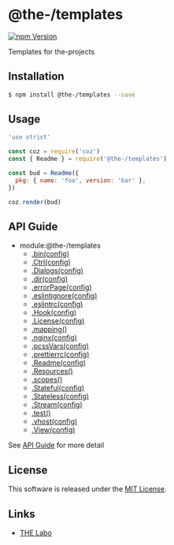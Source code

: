 @the-/templates
==========

<!---
This file is generated by @the-/templates. Do not update manually.
--->

<!-- Badge Start -->
<a name="badges"></a>

[![npm Version][bd_npm_shield_url]][bd_npm_url]

[bd_repo_url]: https://github.com/the-labo/the
[bd_npm_url]: http://www.npmjs.org/package/@the-/templates
[bd_npm_shield_url]: http://img.shields.io/npm/v/@the-/templates.svg?style=flat

<!-- Badge End -->


<!-- Description Start -->
<a name="description"></a>

Templates for the-projects

<!-- Description End -->


<!-- Overview Start -->
<a name="overview"></a>




<!-- Overview End -->


<!-- Sections Start -->
<a name="sections"></a>

<!-- Section from "doc/readme/01.Installation.md.hbs" Start -->

<a name="section-doc-readme-01-installation-md"></a>

Installation
-----

```bash
$ npm install @the-/templates --save
```


<!-- Section from "doc/readme/01.Installation.md.hbs" End -->

<!-- Section from "doc/readme/02.Usage.md.hbs" Start -->

<a name="section-doc-readme-02-usage-md"></a>

Usage
---------

```javascript
'use strict'

const coz = require('coz')
const { Readme } = require('@the-/templates')

const bud = Readme({
  pkg: { name: 'foo', version: 'bar' },
})

coz.render(bud)

```


<!-- Section from "doc/readme/02.Usage.md.hbs" End -->


<!-- Sections Start -->

<a name="api"></a>

## API Guide


- module:@the-/templates
  - [.bin(config)](./doc/api/api.md#module_@the-/templates.bin)
  - [.Ctrl(config)](./doc/api/api.md#module_@the-/templates.Ctrl)
  - [.Dialogs(config)](./doc/api/api.md#module_@the-/templates.Dialogs)
  - [.dir(config)](./doc/api/api.md#module_@the-/templates.dir)
  - [.errorPage(config)](./doc/api/api.md#module_@the-/templates.errorPage)
  - [.eslintignore(config)](./doc/api/api.md#module_@the-/templates.eslintignore)
  - [.eslintrc(config)](./doc/api/api.md#module_@the-/templates.eslintrc)
  - [.Hook(config)](./doc/api/api.md#module_@the-/templates.Hook)
  - [.License(config)](./doc/api/api.md#module_@the-/templates.License)
  - [.mapping()](./doc/api/api.md#module_@the-/templates.mapping)
  - [.nginx(config)](./doc/api/api.md#module_@the-/templates.nginx)
  - [.pcssVars(config)](./doc/api/api.md#module_@the-/templates.pcssVars)
  - [.prettierrc(config)](./doc/api/api.md#module_@the-/templates.prettierrc)
  - [.Readme(config)](./doc/api/api.md#module_@the-/templates.Readme)
  - [.Resources()](./doc/api/api.md#module_@the-/templates.Resources)
  - [.scopes()](./doc/api/api.md#module_@the-/templates.scopes)
  - [.Stateful(config)](./doc/api/api.md#module_@the-/templates.Stateful)
  - [.Stateless(config)](./doc/api/api.md#module_@the-/templates.Stateless)
  - [.Stream(config)](./doc/api/api.md#module_@the-/templates.Stream)
  - [.test()](./doc/api/api.md#module_@the-/templates.test)
  - [.vhost(config)](./doc/api/api.md#module_@the-/templates.vhost)
  - [.View(config)](./doc/api/api.md#module_@the-/templates.View)

See [API Guide](./doc/api/api.md) for more detail


<!-- LICENSE Start -->
<a name="license"></a>

License
-------
This software is released under the [MIT License](https://github.com/the-labo/the/blob/master/LICENSE).

<!-- LICENSE End -->


<!-- Links Start -->
<a name="links"></a>

Links
------

+ [THE Labo][the_labo_url]

[the_labo_url]: https://github.com/the-labo

<!-- Links End -->
